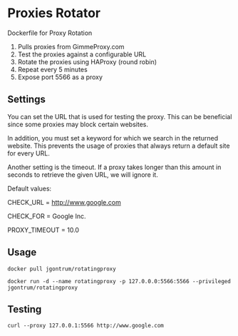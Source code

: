 # Proxies Rotator
Dockerfile for Proxy Rotation  

1) Pulls proxies from GimmeProxy.com  
2) Test the proxies against a configurable URL
3) Rotate the proxies using HAProxy (round robin)  
4) Repeat every 5 minutes  
5) Expose port 5566 as a proxy

## Settings

You can set the URL that is used for testing the proxy.
This can be beneficial since some proxies may block certain websites.

In addition, you must set a keyword for which we search in the returned
website. This prevents the usage of proxies that always return a default
site for every URL.

Another setting is the timeout. If a proxy takes longer than this amount
in seconds to retrieve the given URL, we will ignore it.

Default values:

CHECK_URL = http://www.google.com

CHECK_FOR = Google Inc.

PROXY_TIMEOUT = 10.0

## Usage  
```
docker pull jgontrum/rotatingproxy

docker run -d --name rotatingproxy -p 127.0.0.0:5566:5566 --privileged jgontrum/rotatingproxy
```

## Testing
```
curl --proxy 127.0.0.1:5566 http://www.google.com
```
